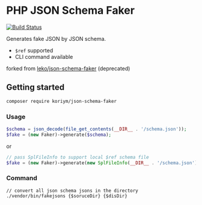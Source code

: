 
# PHP JSON Schema Faker
[![Build Status](https://travis-ci.org/koriym/php-json-schema-faker.svg?branch=master)](https://travis-ci.org/koriym/php-json-schema-faker)

Generates fake JSON by JSON schema.

 * `$ref` supported
 * CLI command available

forked from [leko/json-schema-faker](https://github.com/Leko/php-json-schema-faker) (deprecated)

## Getting started

```bash
composer require koriym/json-schema-faker
```

### Usage

```php
$schema = json_decode(file_get_contents(__DIR__ . '/schema.json'));
$fake = (new Faker)->generate($schema);
```

or

```php
// pass SplFileInfo to support local $ref schema file
$fake = (new Faker)->generate(new SplFileInfo(__DIR__ . '/schema.json'));
```

### Command

```
// convert all json schema jsons in the directory
./vendor/bin/fakejsons {$soruceDir} {$disDir}
```
